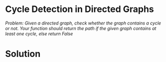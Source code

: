 # Cycle Detection in Directed Graphs 

*Problem: Given a directed graph, check whether the graph contains a cycle or not. Your function should return the path if the given graph contains at least one cycle, else return False*


# Solution 